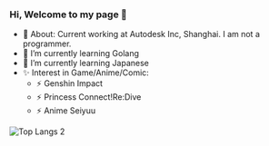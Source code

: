 ### Hi, Welcome to my page 👋

- 🔭 About: Current working at Autodesk Inc, Shanghai. I am not a programmer. 
- 🌱 I’m currently learning Golang
- 🌱 I’m currently learning Japanese
- ✨ Interest in Game/Anime/Comic: 
  - ⚡ Genshin Impact 
  - ⚡ Princess Connect!Re:Dive
  - ⚡ Anime Seiyuu


![Top Langs 2](https://github-readme-stats.vercel.app/api/top-langs/?username=liu599)

<!--
**liu599/liu599** is a ✨ _special_ ✨ repository because its `README.md` (this file) appears on your GitHub profile.
![Top Langs](https://github-readme-stats.vercel.app/api/top-langs/?username=liu599&hide=TeX&layout=compact)
Here are some ideas to get you started:

- 🔭 I’m currently working on ...
- 🌱 I’m currently learning ...
- 👯 I’m looking to collaborate on ...
- 🤔 I’m looking for help with ...
- 💬 Ask me about ...
- 📫 How to reach me: ...
- 😄 Pronouns: ...
- ⚡ Fun fact: ...
-->
